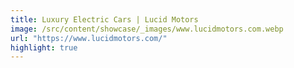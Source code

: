 ```yaml
---
title: Luxury Electric Cars | Lucid Motors
image: /src/content/showcase/_images/www.lucidmotors.com.webp
url: "https://www.lucidmotors.com/"
highlight: true
---
```

